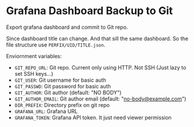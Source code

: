 # Grafana Dashboard Backup to Git
Export grafana dashboard and commit to Git repo.

Since dashboard title can change. And that sill the same dashboard. So the file structure use `PERFIX/UID/TITLE.json`.

Enviornment variables:
- `GIT_REPO_URL`: Git repo. Current only using HTTP. Not SSH (Just lazy to set SSH keys...)
- `GIT_USER`: Git username for basic auth
- `GIT_PASSWD`: Git password for basic auth
- `GIT_AUTHOR`: Git author (default: "NO BODY")
- `GIT_AUTHOR_EMAIL`: Git author email (default: "no-body@example.com")
- `DIR_PREFIX`: Directory prefix on git repo
- `GRAFANA_URL`: Grafana URL
- `GRAFANA_TOKEN`: Grafana API token. It just need viewer permission
